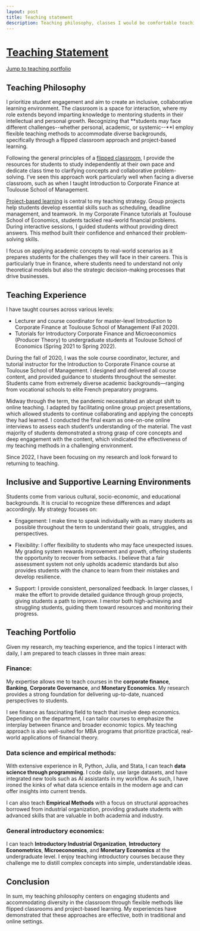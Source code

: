 ```yaml
---
layout: post
title: Teaching statement
description: Teaching philosophy, classes I would be comfortable teaching
---
```


#  <ins>Teaching Statement</ins>

[Jump to teaching portfolio](#teaching-portfolio)


Teaching Philosophy 
------------ 


I prioritize student engagement and aim to create an inclusive, collaborative learning environment. The classroom is a space for interaction, where my role extends beyond imparting knowledge to mentoring students in their intellectual and personal growth. Recognizing that **students may face different challenges--whether personal, academic, or systemic--**I employ flexible teaching methods to accommodate diverse backgrounds, specifically through a flipped classroom approach and project-based learning.

Following the general principles of a [flipped classroom](https://en.wikipedia.org/wiki/Flipped_classroom), I provide the resources for students to study independently at their own pace and dedicate class time to clarifying concepts and collaborative problem-solving. I’ve seen this approach work particularly well when facing a diverse classroom, such as when I taught Introduction to Corporate Finance at Toulouse School of Management.

[Project-based learning](https://www.bu.edu/ctl/ctl_resource/project-based-learning-teaching-guide/#:~:text=in%20your%20classes.-,Introduction,problems%2C%20commonly%20in%20small%20teams) is central to my teaching strategy.  Group projects help students develop essential skills such as scheduling, deadline management, and teamwork. In my Corporate Finance tutorials at Toulouse School of Economics, students tackled real-world financial problems. During interactive sessions, I guided students without providing direct answers. This method built their confidence and enhanced their problem-solving skills.

I focus on applying academic concepts to real-world scenarios as it prepares students for the challenges they will face in their careers. This is particularly true in finance, where students need to understand not only theoretical models but also the strategic decision-making processes that drive businesses.

Teaching Experience 
------------ 

I have taught courses across various levels:

- Lecturer and course coordinator for master-level Introduction to Corporate Finance at Toulouse School of Management (Fall 2020).
- Tutorials for Introductory Corporate Finance and Microeconomics (Producer Theory) to undergraduate students at Toulouse School of Economics (Spring 2021 to Spring 2022).

During the fall of 2020, I was the sole course coordinator, lecturer, and tutorial instructor for the Introduction to Corporate Finance course at Toulouse School of Management. I designed and delivered all course content, and provided guidance to students throughout the semester. Students came from extremely diverse academic backgrounds—ranging from vocational schools to elite French preparatory programs.  

Midway through the term, the pandemic necessitated an abrupt shift to online teaching. I adapted by facilitating online group project presentations, which allowed students to continue collaborating and applying the concepts they had learned. I conducted the final exam as one-on-one online interviews to assess each student’s understanding of the material. The vast majority of students demonstrated a strong grasp of core concepts and deep engagement with the content, which vindicated the effectiveness of my teaching methods in a challenging environment. 

Since 2022, I have been focusing on my research and look forward to returning to teaching.


Inclusive and Supportive Learning Environments
------------

Students come from various cultural, socio-economic, and educational backgrounds. It is crucial to recognize these differences and adapt accordingly. My strategy focuses on:

- Engagement:  I make time to speak individually with as many students as possible throughout the term to understand their goals, struggles, and perspectives. 

- Flexibility: I offer flexibility to students who may face unexpected issues. My grading system rewards improvement and growth, offering students the opportunity to recover from setbacks. I believe that a fair assessment system not only upholds academic standards but also provides students with the chance to learn from their mistakes and develop resilience. 

- Support: I provide consistent, personalized feedback. In larger classes, I make the effort to provide detailed guidance through group projects, giving students a path to improve. I mentor both high-achieving and struggling students, guiding them toward resources and monitoring their progress.
 


Teaching Portfolio
------------ 

Given my research, my teaching experience, and the topics I interact with daily, I am prepared to teach classes in three main areas:

### Finance:


My expertise allows me to teach courses in the  **corporate finance**, **Banking**, **Corporate Governance**, and **Monetary Economics**. My research provides a strong foundation for delivering up-to-date, nuanced perspectives to students.

I see finance as fascinating field to teach that involve deep economics. Depending on the department, I can tailor courses to emphasize the interplay between finance and broader economic topics. My teaching approach is also well-suited for MBA programs that prioritize practical, real-world applications of financial theory. 


### Data science and empirical methods: 

With extensive experience in R, Python, Julia, and Stata, I can teach **data science through programming**. I code daily, use large datasets, and have integrated new tools such as AI assistants in my workflow. As such, I have ironed the kinks of what data science entails in the modern age and can offer insights into current trends.

I can also teach  **Empirical Methods** with a focus on structural approaches borrowed from industrial organization, providing graduate students with advanced skills that are valuable in both academia and industry.


### General introductory economics: 

I can teach **Introductory Industrial Organization**, **Introductory Econometrics**, **Microeconomics**, and **Monetary Economics** at the undergraduate level. I enjoy teaching introductory courses because they challenge me to distill complex concepts into simple, understandable ideas. 



Conclusion
-------------

In sum, my teaching philosophy centers on engaging students and accommodating diversity in the classroom through flexible methods like flipped classrooms and project-based learning.  My experiences have demonstrated that these approaches are effective, both in traditional and online settings. 


